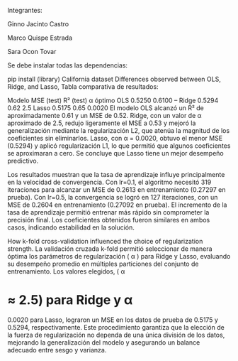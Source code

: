 Integrantes:

Ginno Jacinto Castro

Marco Quispe Estrada

Sara Ocon Tovar

Se debe instalar todas las dependencias:

pip install (library)
California dataset
Differences observed between OLS, Ridge, and Lasso,
Tabla comparativa de resultados:

Modelo	MSE (test)	R² (test)	α óptimo
OLS	0.5250	0.6100	–
Ridge	0.5294	0.62	2.5
Lasso	0.5175	0.65	0.0020
El modelo OLS alcanzó un R² de aproximadamente 0.61 y un MSE de 0.52. Ridge, con un valor de 
α
 aproximado de 2.5, redujo ligeramente el MSE a 0.53 y mejoró la generalización mediante la regularización L2, que atenúa la magnitud de los coeficientes sin eliminarlos. Lasso, con 
α
 = 0.0020, obtuvo el menor MSE (0.5294) y aplicó regularización L1, lo que permitió que algunos coeficientes se aproximaran a cero. Se concluye que Lasso tiene un mejor desempeño predictivo.


Los resultados muestran que la tasa de aprendizaje influye principalmente en la velocidad de convergencia. Con lr=0.1, el algoritmo necesitó 319 iteraciones para alcanzar un MSE de 0.2613 en entrenamiento (0.27297 en prueba). Con lr=0.5, la convergencia se logró en 127 iteraciones, con un MSE de 0.2604 en entrenamiento (0.27092 en prueba). El incremento de la tasa de aprendizaje permitió entrenar más rápido sin comprometer la precisión final. Los coeficientes obtenidos fueron similares en ambos casos, indicando estabilidad en la solución.

How k-fold cross-validation influenced the choice of regularization strength.
La validación cruzada k-fold permitió seleccionar de manera óptima los parámetros de regularización (
α
) para Ridge y Lasso, evaluando su desempeño promedio en múltiples particiones del conjunto de entrenamiento. Los valores elegidos, (
α
 
≈
 2.5) para Ridge y 
α
=
0.0020
 para Lasso, lograron un MSE en los datos de prueba de 0.5175 y 0.5294, respectivamente. Este procedimiento garantiza que la elección de la fuerza de regularización no dependa de una única división de los datos, mejorando la generalización del modelo y asegurando un balance adecuado entre sesgo y varianza.
